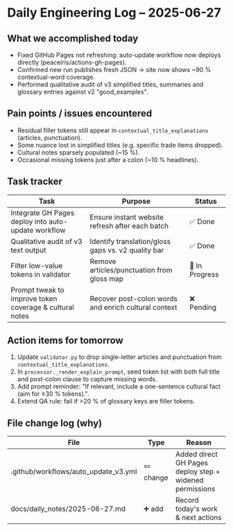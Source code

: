 # Daily Engineering Log – 2025-06-27

## What we accomplished today

* Fixed GitHub Pages not refreshing: auto-update workflow now deploys directly (peaceiris/actions-gh-pages).
* Confirmed new run publishes fresh JSON → site now shows ~90 % contextual-word coverage.
* Performed qualitative audit of v3 simplified titles, summaries and glossary entries against v2 "good_examples".

## Pain points / issues encountered

* Residual filler tokens still appear in `contextual_title_explanations` (articles, punctuation).
* Some nuance lost in simplified titles (e.g. specific trade items dropped).
* Cultural notes sparsely populated (~15 %).
* Occasional missing tokens just after a colon (~10 % headlines).

## Task tracker

| Task | Purpose | Status |
|------|---------|--------|
| Integrate GH Pages deploy into auto-update workflow | Ensure instant website refresh after each batch | ✅ Done |
| Qualitative audit of v3 text output | Identify translation/gloss gaps vs. v2 quality bar | ✅ Done |
| Filter low-value tokens in validator | Remove articles/punctuation from gloss map | 🚧 In Progress |
| Prompt tweak to improve token coverage & cultural notes | Recover post-colon words and enrich cultural context | ❌ Pending |

## Action items for tomorrow

1. Update `validator.py` to drop single-letter articles and punctuation from `contextual_title_explanations`.
2. In `processor._render_explain_prompt`, seed token list with both full title and post-colon clause to capture missing words.
3. Add prompt reminder: "If relevant, include a one-sentence cultural fact (aim for ≥30 % tokens).".
4. Extend QA rule: fail if >20 % of glossary keys are filler tokens.

## File change log (why)

| File | Type | Reason |
|------|------|--------|
| .github/workflows/auto_update_v3.yml | ✏️ change | Added direct GH Pages deploy step + widened permissions |
| docs/daily_notes/2025-06-27.md | ➕ add | Record today's work & next actions | 